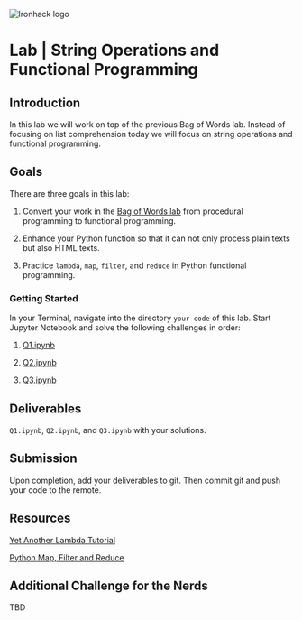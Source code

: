 ![Ironhack logo](https://i.imgur.com/1QgrNNw.png)

# Lab | String Operations and Functional Programming

## Introduction

In this lab we will work on top of the previous Bag of Words lab. Instead of focusing on list comprehension today we will focus on string operations and functional programming.

## Goals

There are three goals in this lab:

1. Convert your work in the [Bag of Words lab](../lab-bag-of-words/README.md) from procedural programming to functional programming.

1. Enhance your Python function so that it can not only process plain texts but also HTML texts.

1. Practice `lambda`, `map`, `filter`, and `reduce` in Python functional programming.

### Getting Started

In your Terminal, navigate into the directory `your-code` of this lab. Start Jupyter Notebook and solve the following challenges in order: 

1. [Q1.ipynb](your-code/Q1.ipynb)

1. [Q2.ipynb](your-code/Q2.ipynb)

1. [Q3.ipynb](your-code/Q3.ipynb)

## Deliverables

`Q1.ipynb`, `Q2.ipynb`, and `Q3.ipynb` with your solutions.

## Submission

Upon completion, add your deliverables to git. Then commit git and push your code to the remote.

## Resources

[Yet Another Lambda Tutorial](https://pythonconquerstheuniverse.wordpress.com/2011/08/29/lambda_tutorial/)

[Python Map, Filter and Reduce](http://book.pythontips.com/en/latest/map_filter.html)

## Additional Challenge for the Nerds

TBD